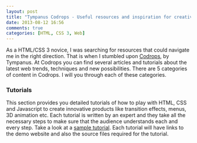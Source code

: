 ```yaml
---
layout: post
title: "Tympanus Codrops - Useful resources and inspiration for creative minds."
date: 2013-08-12 16:56
comments: true
categories: [HTML, CSS 3, Web]
---
```


As a HTML/CSS 3 novice, I was searching for resources that could navigate me in the right direction. That is when I stumbled upon [Codrops](http://tympanus.net/codrops/), by Tympanus. At Codrops you can find several articles and tutorials about the latest web trends, techniques and new possibilities. There are 5 categories of content in Codrops. I will you through each of these categories.

### Tutorials

This section provides you detailed tutorials of how to play with HTML, CSS and Javascript to create innovative products like transition effects, menus, 3D animation etc. Each tutorial is written by an expert and they take all the necessary steps to make sure that the audience understands each and every step. Take a look at a [sample tutorial](http://tympanus.net/codrops/2013/07/30/google-nexus-website-menu/). Each tutorial will have links to the demo website and also the source files required for the tutorial.

<!-- ### Articles

This section contains different articles f -->